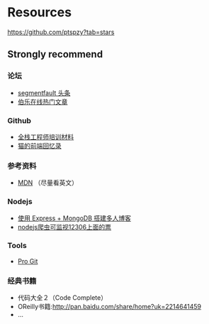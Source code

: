 # Resources

https://github.com/ptspzy?tab=stars

## Strongly recommend
### 论坛
- [segmentfault 头条](https://segmentfault.com/news)
- [伯乐在线热门文章](http://web.jobbole.com/)
### Github
- [全栈工程师培训材料](https://github.com/ruanyf/jstraining)
- [猫的前端回忆录](https://github.com/windiest/Front-end-tutorial)

### 参考资料
- [MDN](https://developer.mozilla.org/en-US/) （尽量看英文）

### Nodejs
- [使用 Express + MongoDB 搭建多人博客](https://github.com/nswbmw/N-blog) 
- [nodejs爬虫可监视12306上面的票](https://github.com/Froguard/wt) 

### Tools

- [Pro Git](https://github.com/progit/progit)

### 经典书籍

- 代码大全２（Code Complete）
- OReilly书籍:http://pan.baidu.com/share/home?uk=2214641459
- ...
